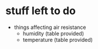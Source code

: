 # stuff left to do

- things affecting air resistance
	- humidity (table provided)
	- temperature (table provided)

